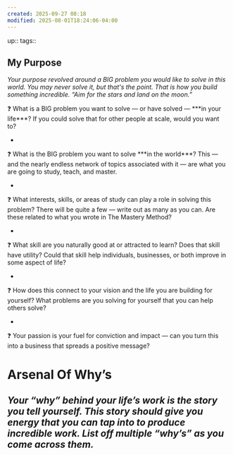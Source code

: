 ```yaml
---
created: 2025-09-27 08:18
modified: 2025-08-01T18:24:06-04:00
---
```

up::
tags::
## My Purpose



*Your purpose revolved around a BIG problem you would like to solve in this world. You may never solve it, but that's the point. That is how you build something incredible. “Aim for the stars and land on the moon.”*

<aside>
❓ What is a BIG problem you want to solve — or have solved — ***in your life***? If you could solve that for other people at scale, would you want to?

</aside>

- 

<aside>
❓ What is the BIG problem you want to solve ***in the world***? This — and the nearly endless network of topics associated with it — are what you are going to study, teach, and master.

</aside>

- 

<aside>
❓ What interests, skills, or areas of study can play a role in solving this problem? There will be quite a few — write out as many as you can. Are these related to what you wrote in The Mastery Method?

</aside>

- 

<aside>
❓ What skill are you naturally good at or attracted to learn? Does that skill have utility? Could that skill help individuals, businesses, or both improve in some aspect of life?

</aside>

- 

<aside>
❓ How does this connect to your vision and the life you are building for yourself? What problems are you solving for yourself that you can help others solve?

</aside>

- 

<aside>
❓ Your passion is your fuel for conviction and impact — can you turn this into a business that spreads a positive message?

</aside>


# Arsenal Of Why’s

*Your “why” behind your life’s work is the story you tell yourself. This story should give you energy that you can tap into to produce incredible work. List off multiple “why’s” as you come across them.*
-